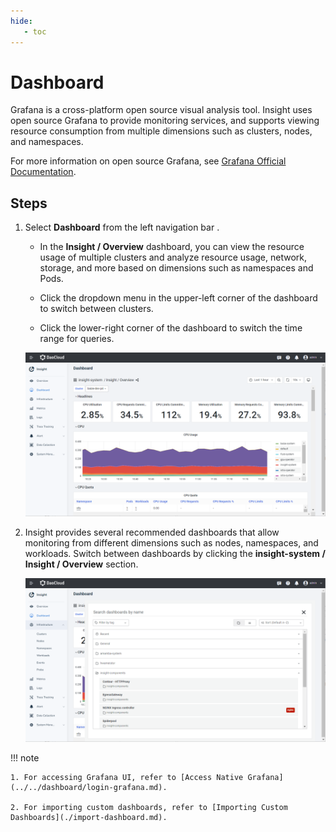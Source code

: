```yaml
---
hide:
   - toc
---
```


# Dashboard

Grafana is a cross-platform open source visual analysis tool. Insight uses open source Grafana
to provide monitoring services, and supports viewing resource consumption from multiple dimensions
such as clusters, nodes, and namespaces.

For more information on open source Grafana, see
[Grafana Official Documentation](https://grafana.com/docs/grafana/latest/getting-started/?spm=a2c4g.11186623.0.0.1f34de53ksAH9a).

## Steps

1. Select __Dashboard__ from the left navigation bar .

    - In the __Insight / Overview__ dashboard, you can view the resource usage of multiple clusters and analyze resource usage, network, storage, and more based on dimensions such as namespaces and Pods.

    - Click the dropdown menu in the upper-left corner of the dashboard to switch between clusters.

    - Click the lower-right corner of the dashboard to switch the time range for queries.

    ![Dashboard](../images/dashboard00.png)

2. Insight provides several recommended dashboards that allow monitoring from different dimensions
   such as nodes, namespaces, and workloads. Switch between dashboards by clicking the
   __insight-system / Insight / Overview__ section.

    ![Overview](../images/dashboard01.png)

!!! note

    1. For accessing Grafana UI, refer to [Access Native Grafana](../../dashboard/login-grafana.md).

    2. For importing custom dashboards, refer to [Importing Custom Dashboards](./import-dashboard.md).
